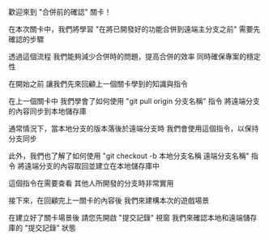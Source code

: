 歡迎來到
"合併前的確認" 關卡！

在本次關卡中，我們將學習 
"在將已開發好的功能合併到遠端主分支之前"
需要先確認的步驟

透過這個流程
我們能夠減少合併時的問題，提高合併的效率
同時確保專案的穩定性

在開始之前
讓我們先來回顧上一個關卡學到的知識與指令

在上一個關卡中
我們學會了如何使用 "git pull origin 分支名稱" 指令
將遠端分支的內容同步到本地儲存庫

通常情況下，當本地分支的版本落後於遠端分支時
我們會使用這個指令，以保持分支同步

此外，我們也了解了如何使用 
"git checkout -b 本地分支名稱 遠端分支名稱" 指令
將遠端分支的內容取回並建立在本地儲存庫中

這個指令在需要查看
其他人所開發的分支時非常實用

接下來，在回顧完上一關卡的內容後
我們來建構本次的遊戲場景

在建立好了關卡場景後
請您先開啟 "提交記錄" 視窗
我們來確認本地和遠端儲存庫的 "提交記錄" 狀態